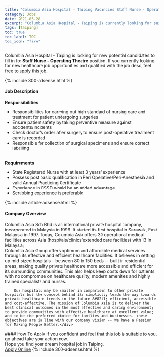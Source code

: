 ```yaml
---
title: "Columbia Asia Hospital - Taiping Vacancies Staff Nurse - Operating Theatre" 
category: Jobs 
date: 2021-05-28 
excerpt: "Columbia Asia Hospital - Taiping is currently looking for suitable person to fill in the Staff Nurse - Operating Theatre which positioned at Taiping" 
tags: [Taiping] 
toc: true 
toc_label: TOC 
toc_icon: "fire" 
--- 
```


<p>Columbia Asia Hospital - Taiping is looking for new potential candidates to fill in for <b>Staff Nurse - Operating Theatre</b> position. If you currently looking for new healthcare job opportunities and qualified with the job desc, feel free to apply this job.
</p>{% include 300-adsense.html %} 
<div><div><h4>Job Description</h4></div><div><div><span><div><div><strong>Responsibilities</strong></div><ul><li>Responsibilities for carrying out high standard of nursing care and treatment for patient undergoing surgeries</li><li>Ensure patient safety by taking preventive measure against accidents/incidents</li><li>Check doctor's order after surgery to ensure post-operative treatment care is recorded</li><li>Responsible for collection of surgical specimens and ensure correct labelling</li></ul><div><br><strong>Requirements</strong></div><ul><li>State Registered Nurse with at least 3 years' experience</li><li>Possess post basic qualification in Peri Operative/Peri-Anesthesia and valid Annual Practicing Certificate</li><li>Experience in CSSD would be an added advantage</li><li>Scrubbing experience is preferable</li></ul></div></span></div></div></div> 
{% include article-adsense.html %} 
<div><div><h4>Company Overview</h4></div><div><div><span><div><div>
<div>
<div>
			Columbia Asia Sdn Bhd is an international private hospital company, incorporated in Malaysia in 1996. It started its first hospital in Sarawak, East Malaysia in 1997. Today, Columbia Asia offers 30 operational medical facilities across Asia (hospitals/clinics/extended care facilities) with 13 in Malaysia;</div>
<div>
			Columbia Asia Group offers optimum and affordable medical services through its effective and efficient healthcare facilities. It believes in setting up mid-sized hospitals &#8211; between 80 to 150 beds -- built in residential areas, making quality private healthcare more accessible and efficient for its surrounding communities. This also helps keep costs down for patients with no compromise on healthcare quality, modern amenities and highly trained specialists and nurses.</div>
		
		Our hospitals may be smaller in comparison to other private hospitals but the concept behind its simplicity leads the way towards private healthcare trends in the future &#8211; efficient, accessible and cost-effective. The mission of Columbia Asia is to deliver the best clinical outcomes in the most effective and caring environment; to provide communities with effective healthcare at excellent value; and to be the preferred choice for families and businesses. These objectives are in line with our company vision -- We have a Passion for Making People Better.</div>
</div></div></span></div></div></div> 
#### How To Apply 
If you confident and feel that this job is suitable to you, go ahead take your action now. <br/> 
Hope you find your dream hospital job in Taiping. <br/> 
<a href="https://www.jobstreet.com.my/en/job/staff-nurse-operating-theatre-4569281?jobId=jobstreet-my-job-4569281" class="btn btn--warning" target="_blank" rel="nofollow noopenner">Apply Online</a> 
{% include 300-adsense.html %} 